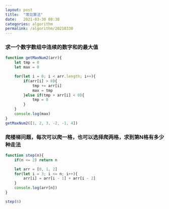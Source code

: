 ```yaml
---
layout: post
title:  "常见算法"
date:   2021-03-30 08:38
categories: algorithm
permalink: /algorithm/20210330
---
```


### 求一个数字数组中连续的数字和的最大值
```javascript
function getMaxNum2(arr){
    let tmp = 0
    let max = 0

    for(let i = 0; i < arr.length; i++){
        if(arr[i] > 0){
            tmp += arr[i]
            max = tmp
        }else if(tmp + arr[i] < 0){
            tmp = 0
        }
    }
    console.log(max)
}
getMaxNum2([1, 2, 3, -2, -1, 4])
```

### 爬楼梯问题，每次可以爬一格，也可以选择爬两格，求到第N格有多少种走法
```javascript
function step(n){
    if(n <= 2) return n

    let arr = [0, 1, 2]
    for(let i = 3; i <= n; i++){
        arr[i] = arr[i - 1] + arr[i - 2]
    }
    console.log(arr[n])
}

step(6)
```
